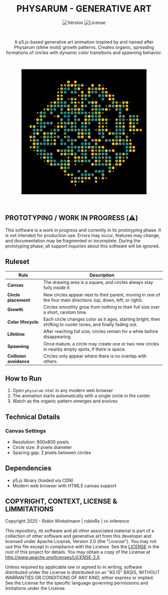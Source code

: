 <h1 align="center">PHYSARUM - GENERATIVE ART</h1>

<p align="center">
  <img src="https://img.shields.io/badge/version-v1.0.0-blue" alt="Version">
  <img src="https://img.shields.io/badge/license-Apache%202.0-green" alt="License">
</p>

<br>

<p align="center">A p5.js-based generative art animation inspired by and named after Physarum (slime mold) growth patterns. Creates organic, spreading formations of circles with dynamic color transitions and spawning behavior.</p>

<br>

<p align="center">
  <img src="_assets/2025-06-10_physarum_showcase.png" alt="Physarum showcase" width="400" height="400">
</p>

<br>

## PROTOTYPING / WORK IN PROGRESS (⚠️)

This software is a work in progress and currently in its prototyping phase. It is not intended for production use. Errors may occur, features may change, and documentation may be fragmented or incomplete. During the prototyping phase, all support inquiries about this software will be ignored.

## Ruleset

| Rule | Description |
|------|-------------|
| **Canvas** | The drawing area is a square, and circles always stay fully inside it. |
| **Circle placement** | New circles appear next to their parent, moving in one of the four main directions (up, down, left, or right). |
| **Growth** | Circles smoothly grow from nothing to their full size over a short, random time. |
| **Color lifecycle** | Each circle changes color as it ages, starting bright, then shifting to cooler tones, and finally fading out. |
| **Lifetime** | After reaching full size, circles remain for a while before disappearing. |
| **Spawning** | Once mature, a circle may create one or two new circles in nearby empty spots, if there is space. |
| **Collision avoidance** | Circles only appear where there is no overlap with others. |

## How to Run

1. Open `physarum.html` in any modern web browser
2. The animation starts automatically with a single circle in the center
3. Watch as the organic pattern emerges and evolves

## Technical Details

### Canvas Settings
- Resolution: 800x800 pixels
- Circle size: 9 pixels diameter
- Spacing gap: 2 pixels between circles

## Dependencies

- p5.js library (loaded via CDN)
- Modern web browser with HTML5 canvas support

## COPYRIGHT, CONTEXT, LICENSE & LIMMITATIONS

Copyright 2025 - Robin Winkelmann | robinRx | rx-inference

This repository, its software and all other associated material is part of a collection of other software and generative art from this developer and licensed under Apache License, Version 2.0 (the "License").
You may not use this file except in compliance with the License.
See the [LICENSE](https://github.com/robinrx/generative_art/blob/main/LICENSE) in the root of this project for details.
You may obtain a copy of the License at http://www.apache.org/licenses/LICENSE-2.0.

Unless required by applicable law or agreed to in writing, software
distributed under the License is distributed on an "AS IS" BASIS,
WITHOUT WARRANTIES OR CONDITIONS OF ANY KIND, either express or implied.
See the License for the specific language governing permissions and
limitations under the License.